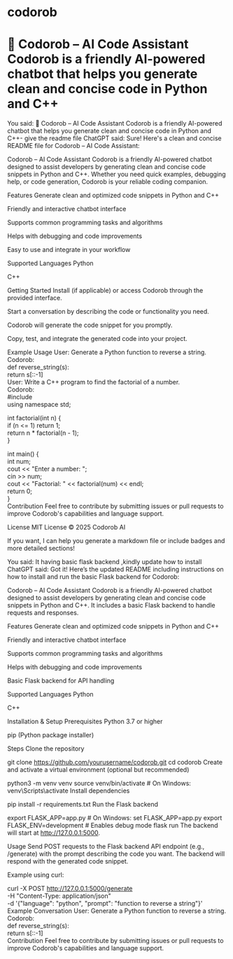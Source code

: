 # codorob
# 🤖 Codorob – AI Code Assistant  Codorob is a friendly AI-powered chatbot that helps you generate clean and concise code in **Python** and **C++**



You said:
🤖 Codorob – AI Code Assistant Codorob is a friendly AI-powered chatbot that helps you generate clean and concise code in Python and C++- give the readme file
ChatGPT said:
Sure! Here's a clean and concise README file for Codorob – AI Code Assistant:

Codorob – AI Code Assistant
Codorob is a friendly AI-powered chatbot designed to assist developers by generating clean and concise code snippets in Python and C++. Whether you need quick examples, debugging help, or code generation, Codorob is your reliable coding companion.

Features
Generate clean and optimized code snippets in Python and C++

Friendly and interactive chatbot interface

Supports common programming tasks and algorithms

Helps with debugging and code improvements

Easy to use and integrate in your workflow

Supported Languages
Python

C++

Getting Started
Install (if applicable) or access Codorob through the provided interface.

Start a conversation by describing the code or functionality you need.

Codorob will generate the code snippet for you promptly.

Copy, test, and integrate the generated code into your project.

Example Usage
User: Generate a Python function to reverse a string.  
Codorob:  
def reverse_string(s):  
    return s[::-1]  
User: Write a C++ program to find the factorial of a number.  
Codorob:  
#include <iostream>  
using namespace std;  
  
int factorial(int n) {  
    if (n <= 1) return 1;  
    return n * factorial(n - 1);  
}  
  
int main() {  
    int num;  
    cout << "Enter a number: ";  
    cin >> num;  
    cout << "Factorial: " << factorial(num) << endl;  
    return 0;  
}  
Contribution
Feel free to contribute by submitting issues or pull requests to improve Codorob's capabilities and language support.

License
MIT License © 2025 Codorob AI

If you want, I can help you generate a markdown file or include badges and more detailed sections!

You said:
It having basic flask backend ,kindly update how to install
ChatGPT said:
Got it! Here’s the updated README including instructions on how to install and run the basic Flask backend for Codorob:

Codorob – AI Code Assistant
Codorob is a friendly AI-powered chatbot designed to assist developers by generating clean and concise code snippets in Python and C++. It includes a basic Flask backend to handle requests and responses.

Features
Generate clean and optimized code snippets in Python and C++

Friendly and interactive chatbot interface

Supports common programming tasks and algorithms

Helps with debugging and code improvements

Basic Flask backend for API handling

Supported Languages
Python

C++

Installation & Setup
Prerequisites
Python 3.7 or higher

pip (Python package installer)

Steps
Clone the repository

git clone https://github.com/yourusername/codorob.git
cd codorob
Create and activate a virtual environment (optional but recommended)

python3 -m venv venv
source venv/bin/activate    # On Windows: venv\Scripts\activate
Install dependencies

pip install -r requirements.txt
Run the Flask backend

export FLASK_APP=app.py      # On Windows: set FLASK_APP=app.py
export FLASK_ENV=development # Enables debug mode
flask run
The backend will start at http://127.0.0.1:5000.

Usage
Send POST requests to the Flask backend API endpoint (e.g., /generate) with the prompt describing the code you want. The backend will respond with the generated code snippet.

Example using curl:

curl -X POST http://127.0.0.1:5000/generate \
  -H "Content-Type: application/json" \
  -d '{"language": "python", "prompt": "function to reverse a string"}'
Example Conversation
User: Generate a Python function to reverse a string.  
Codorob:  
def reverse_string(s):  
    return s[::-1]  
Contribution
Feel free to contribute by submitting issues or pull requests to improve Codorob's capabilities and language support.

